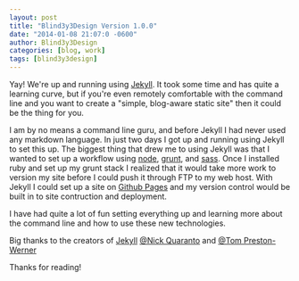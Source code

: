 ```yaml
---
layout: post
title: "Blind3y3Design Version 1.0.0"
date: "2014-01-08 21:07:0 -0600"
author: Blind3y3Design
categories: [blog, work]
tags: [blind3y3design]
---
```


Yay! We're up and running using [Jekyll][]. It took some time and has quite a learning curve, but if you're even remotely comfortable with the command line and you want to create a "simple, blog-aware static site" then it could be the thing for you.

<!--more-->

I am by no means a command line guru, and before Jekyll I had never used any markdown language. In just two days I got up and running using Jekyll to set this up. The biggest thing that drew me to using Jekyll was that I wanted to set up a workflow using [node](http://nodejs.org/), [grunt](http://gruntjs.com/), and [sass](http://sass-lang.com/). Once I installed ruby and set up my grunt stack I realized that it would take more work to version my site before I could push it through FTP to my web host. With Jekyll I could set up a site on [Github Pages](http://pages.github.com/) and my version control would be built in to site contruction and deployment.

I have had quite a lot of fun setting everything up and learning more about the command line and how to use these new technologies. 

Big thanks to the creators of [Jekyll][] [@Nick Quaranto](https://github.com/qrush) and [@Tom Preston-Werner](https://github.com/mojombo)

Thanks for reading!

[Jekyll]: http://jekyllrb.com/